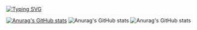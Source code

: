 [![Typing SVG](https://readme-typing-svg.demolab.com?font=Fira+Code&pause=1000&color=F76141&center=falso&vCenter=falso&repeat=verdadeiro&random=falso&width=435&lines=Developing+both+front-end+and+back-end+solutions)](https://git.io/typing-svg)

[![Anurag's GitHub stats](https://github-readme-stats.vercel.app/api?username=gopmts)](https://github.com/anuraghazra/github-readme-stats)
![Anurag's GitHub stats](https://github-readme-stats.vercel.app/api?username=gopmts&show_icons=true)
![Anurag's GitHub stats](https://github-readme-stats.vercel.app/api?username=gopmts&show_icons=true&theme=transparent)
